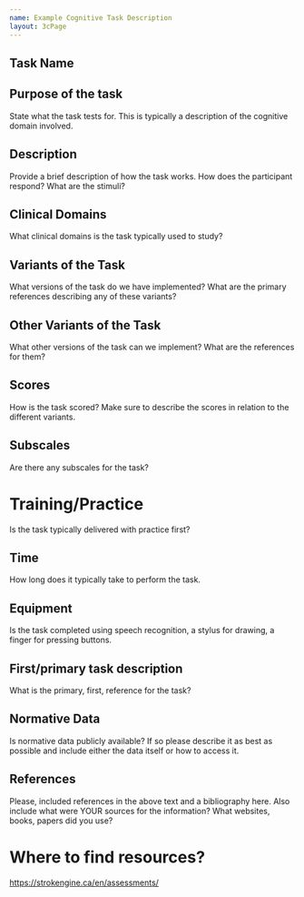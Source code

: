 ```yaml
---
name: Example Cognitive Task Description
layout: 3cPage
---
```

## Task Name
## Purpose of the task
State what the task tests for. This is typically a description of the cognitive domain involved.
## Description
Provide a brief description of how the task works. 
How does the participant respond?
What are the stimuli?
## Clinical Domains
What clinical domains is the task typically used to study?
## Variants of the Task
What versions of the task do we have implemented?
What are the primary references describing any of these variants?
## Other Variants of the Task
What other versions of the task can we implement?
What are the references for them?
## Scores
How is the task scored?
Make sure to describe the scores in relation to the different variants.
## Subscales
Are there any subscales for the task?
# Training/Practice
Is the task typically delivered with practice first?
## Time
How long does it typically take to perform the task.
## Equipment
Is the task completed using speech recognition, a stylus for drawing, a finger for pressing buttons.
## First/primary task description
What is the primary, first, reference for the task?
## Normative Data
Is normative data publicly available? 
If so please describe it as best as possible and include either the data itself or how to access it.
## References
Please, included references in the above text and a bibliography here. Also include what were YOUR sources for the information? What websites, books, papers did you use?

# Where to find resources?
https://strokengine.ca/en/assessments/